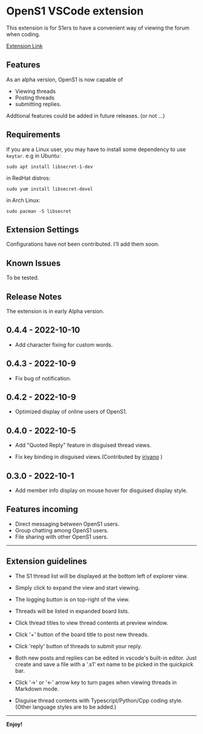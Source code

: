 # OpenS1 VSCode extension
This extension is for S1ers to have a convenient way of viewing the forum when coding.

[Extension Link](https://marketplace.visualstudio.com/items?itemName=nessaj.opens1)

## Features

As an alpha version, OpenS1 is now capable of 
 - Viewing threads 
 - Posting threads 
 - submitting replies.

Addtional features could be added in future releases. (or not ...)


## Requirements

If you are a Linux user, you may have to install some dependency to use `keytar`.
e.g in Ubuntu:
```
sudo apt install libsecret-1-dev
```
in RedHat distros:
```
sudo yum install libsecret-devel
```
in Arch Linux:
```
sudo pacman -S libsecret
```


## Extension Settings

Configurations have not been contributed. I'll add them soon.

## Known Issues

To be tested.

## Release Notes

The extension is in early Alpha version.

## 0.4.4 - 2022-10-10

- Add character fixing for custom words.

## 0.4.3 - 2022-10-9

- Fix bug of notification.

## 0.4.2 - 2022-10-9

- Optimized display of online users of OpenS1.

## 0.4.0 - 2022-10-5

- Add "Quoted Reply" feature in disguised thread views.

- Fix key binding in disguised views.(Contributed by [iriyano](https://github.com/aaeviru) )


## 0.3.0 - 2022-10-1

- Add member info display on mouse hover for disguised display style.


## Features incoming

- Direct messaging between OpenS1 users.
- Group chatting among OpenS1 users.
- File sharing with other OpenS1 users.

---

## Extension guidelines

 - The S1 thread list will be displayed at the bottom left of explorer view. 

 - Simply click to expand the view and start viewing.

 - The logging button is on top-right of the view.

 - Threads will be listed in expanded board lists.

 - Click thread titles to view thread contents at preview window.

 - Click '+' button of the board title to post new threads.

 - Click 'reply' button of threads to submit your reply.

 - Both new posts and replies can be edited in vscode's built-in editor. 
 Just create and save a file with a '.s1' ext name to be picked in the quickpick bar.

 - Click '->' or '<-' arrow key to turn pages when viewing threads in Markdown mode.

 - Disguise thread contents with Typescript/Python/Cpp coding style. (Other language styles are to be added.)
----

**Enjoy!**

